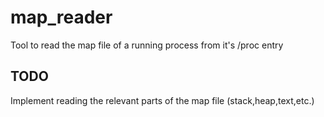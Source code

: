 # map_reader
Tool to read the map file of a running process from it's /proc entry

## TODO
Implement reading the relevant parts of the map file (stack,heap,text,etc.)
